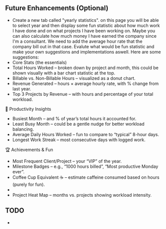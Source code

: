 ## Future Enhancements (Optional)
- Create a new tab called "yearly statistics". on this page you will be able to select year and then display some fun statistic about how much work I have done and on what projects I have been working on. Maybe you can also calculate how much money I have earned the company since I'm a consultant. We need to add the average hour rate that the company bill out in that case. Evalute what would be fun statistic and make your own suggestions and implementations aswell.
Here are some suggestions: 
- Core Stats (the essentials)
- Total Hours Worked – broken down by project and month, this could be shown visually with a bar chart statistic at the top.
- Billable vs. Non-Billable Hours – visualized as a donut chart.
- Revenue Generated – hours × average hourly rate, with % change from last year.
- Top 3 Projects by Revenue – with hours and percentage of your total workload.

🎯 Productivity Insights
- Busiest Month – and % of year’s total hours it accounted for.
- Least Busy Month – could be a gentle nudge for better workload balancing.
- Average Daily Hours Worked – fun to compare to “typical” 8-hour days.
- Longest Work Streak – most consecutive days with logged work.

🏆 Achievements & Fun
- Most Frequent Client/Project – your “VIP” of the year.
- Milestone Badges – e.g., “1000 hours billed”, “Most productive Monday ever”.
- Coffee Cup Equivalent ☕ – estimate caffeine consumed based on hours (purely for fun).
- 
- Project Heat Map – months vs. projects showing workload intensity.


## TODO
- 